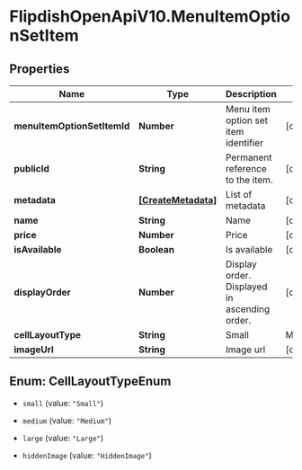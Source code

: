 # FlipdishOpenApiV10.MenuItemOptionSetItem

## Properties
Name | Type | Description | Notes
------------ | ------------- | ------------- | -------------
**menuItemOptionSetItemId** | **Number** | Menu item option set item identifier | [optional] 
**publicId** | **String** | Permanent reference to the item. | [optional] 
**metadata** | [**[CreateMetadata]**](CreateMetadata.md) | List of metadata | [optional] 
**name** | **String** | Name | [optional] 
**price** | **Number** | Price | [optional] 
**isAvailable** | **Boolean** | Is available | [optional] 
**displayOrder** | **Number** | Display order. Displayed in ascending order. | [optional] 
**cellLayoutType** | **String** | Small | Medium | Large  Affects the layout of the menu. | [optional] 
**imageUrl** | **String** | Image url | [optional] 


<a name="CellLayoutTypeEnum"></a>
## Enum: CellLayoutTypeEnum


* `small` (value: `"Small"`)

* `medium` (value: `"Medium"`)

* `large` (value: `"Large"`)

* `hiddenImage` (value: `"HiddenImage"`)




